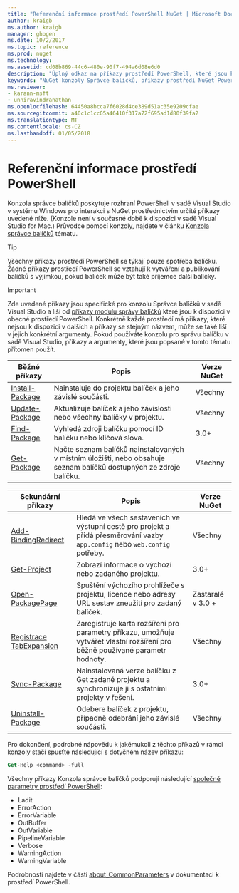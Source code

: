 ```yaml
---
title: "Referenční informace prostředí PowerShell NuGet | Microsoft Docs"
author: kraigb
ms.author: kraigb
manager: ghogen
ms.date: 10/2/2017
ms.topic: reference
ms.prod: nuget
ms.technology: 
ms.assetid: cd08b869-44c6-480e-90f7-494a6d08e6d0
description: "Úplný odkaz na příkazy prostředí PowerShell, které jsou k dispozici v konzoli správce balíčků NuGet v sadě Visual Studio."
keywords: "NuGet konzoly Správce balíčků, příkazy prostředí NuGet Powershell, referenční informace prostředí NuGet Powershell"
ms.reviewer:
- karann-msft
- unniravindranathan
ms.openlocfilehash: 64450a8bcca7f6028d4ce389d51ac35e9209cfae
ms.sourcegitcommit: a40c1c1cc05a46410f317a72f695ad1d80f39fa2
ms.translationtype: MT
ms.contentlocale: cs-CZ
ms.lasthandoff: 01/05/2018
---
```

# <a name="powershell-reference"></a>Referenční informace prostředí PowerShell

Konzola správce balíčků poskytuje rozhraní PowerShell v sadě Visual Studio v systému Windows pro interakci s NuGet prostřednictvím určité příkazy uvedené níže. (Konzole není v současné době k dispozici v sadě Visual Studio for Mac.) Průvodce pomocí konzoly, najdete v článku [Konzola správce balíčků](../tools/package-manager-console.md) tématu.

> [!Tip]
> Všechny příkazy prostředí PowerShell se týkají pouze spotřeba balíčku. Žádné příkazy prostředí PowerShell se vztahují k vytváření a publikování balíčků s výjimkou, pokud balíček může být také příjemce další balíčky.

> [!Important]
> Zde uvedené příkazy jsou specifické pro konzolu Správce balíčků v sadě Visual Studio a liší od [příkazy modulu správy balíčků](/powershell/module/packagemanagement/?view=powershell-6) které jsou k dispozici v obecné prostředí PowerShell. Konkrétně každé prostředí má příkazy, které nejsou k dispozici v dalších a příkazy se stejným názvem, může se také liší v jejich konkrétní argumenty. Pokud používáte konzolu pro správu balíčku v sadě Visual Studio, příkazy a argumenty, které jsou popsané v tomto tématu přítomen použít.

| Běžné příkazy | Popis | Verze NuGet |
| --- | --- | --- |
| [Install-Package](ps-ref-install-package.md) | Nainstaluje do projektu balíček a jeho závislé součásti. | Všechny |
| [Update-Package](ps-ref-update-package.md) | Aktualizuje balíček a jeho závislosti nebo všechny balíčky v projektu. | Všechny |
| [Find-Package](ps-ref-find-package.md) | Vyhledá zdroji balíčku pomocí ID balíčku nebo klíčová slova. | 3.0+ |
| [Get-Package](ps-ref-get-package.md) | Načte seznam balíčků nainstalovaných v místním úložišti, nebo obsahuje seznam balíčků dostupných ze zdroje balíčku. | Všechny |

| Sekundární příkazy | Popis | Verze NuGet |
| --- | --- | --- |
| [Add-BindingRedirect](ps-ref-add-bindingredirect.md) | Hledá ve všech sestaveních ve výstupní cestě pro projekt a přidá přesměrování vazby `app.config` nebo `web.config` potřeby. | Všechny |
| [Get-Project](ps-ref-get-project.md) | Zobrazí informace o výchozí nebo zadaného projektu. | 3.0+ |
| [Open-PackagePage](ps-ref-open-packagepage.md) | Spuštění výchozího prohlížeče s projektu, licence nebo adresy URL sestav zneužití pro zadaný balíček. | Zastaralé v 3.0 + |
| [Registrace TabExpansion](ps-ref-register-tabexpansion.md) | Zaregistruje karta rozšíření pro parametry příkazu, umožňuje vytvářet vlastní rozšíření pro běžně používané parametr hodnoty. | Všechny |
| [Sync-Package](ps-ref-sync-package.md) | Nainstalovaná verze balíčku z Get zadané projektu a synchronizuje ji s ostatními projekty v řešení. | 3.0+ |
| [Uninstall-Package](ps-ref-uninstall-package.md) | Odebere balíček z projektu, případně odebrání jeho závislé součásti. | Všechny |

Pro dokončení, podrobné nápovědu k jakémukoli z těchto příkazů v rámci konzoly stačí spusťte následující s dotyčném název příkazu:

```ps
Get-Help <command> -full
```

Všechny příkazy Konzola správce balíčků podporují následující [společné parametry prostředí PowerShell](http://go.microsoft.com/fwlink/?LinkID=113216):

- Ladit
- ErrorAction
- ErrorVariable
- OutBuffer
- OutVariable
- PipelineVariable
- Verbose
- WarningAction
- WarningVariable

Podrobnosti najdete v části [about_CommonParameters](http://go.microsoft.com/fwlink/?LinkID=113216) v dokumentaci k prostředí PowerShell.
